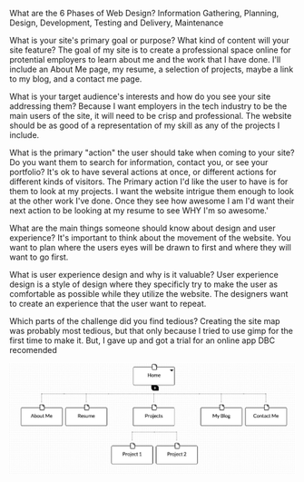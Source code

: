 What are the 6 Phases of Web Design?
Information Gathering, Planning, Design, Development, Testing and Delivery, Maintenance

What is your site's primary goal or purpose? What kind of content will your site feature?
The goal of my site is to create a professional space online for protential employers to learn about me and the work that I have done. I'll include an About Me page, my resume, a selection of projects, maybe a link to my blog, and a contact me page.

What is your target audience's interests and how do you see your site addressing them?
Because I want employers in the tech industry to be the main users of the site, it will need to be crisp and professional. The website should be as good of a representation of my skill as any of the projects I include.

What is the primary "action" the user should take when coming to your site? Do you want them to search for information, contact you, or see your portfolio? It's ok to have several actions at once, or different actions for different kinds of visitors.
The Primary action I'd like the user to have is for them to look at my projects. I want the website intrigue them enough to look at the other work I've done. Once they see how awesome I am I'd want their next action to be looking at my resume to see WHY I'm so awesome.'

What are the main things someone should know about design and user experience?
It's important to think about the movement of the website. You want to plan where the users eyes will be drawn to first and where they will want to go first.

What is user experience design and why is it valuable?
User experience design is a style of design where they specificly try to make the user as comfortable as possible while they utilize the website. The designers want to create an experience that the user want to repeat.

Which parts of the challenge did you find tedious?
Creating the site map was probably most tedious, but that only because I tried to use gimp for the first time to make it. But, I gave up and got a trial for an online app DBC recomended

![Alt text](week2/imgs/map.png "My Site Map")
